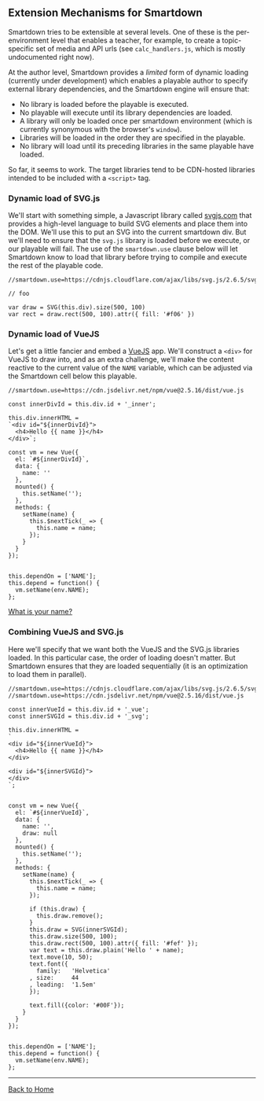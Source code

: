 ## Extension Mechanisms for Smartdown

Smartdown tries to be extensible at several levels. One of these is the per-environment level that enables a teacher, for example, to create a topic-specific set of media and API urls (see `calc_handlers.js`, which is mostly undocumented right now).

At the author level, Smartdown provides a *limited* form of dynamic loading (currently under development) which enables a playable author to specify external library dependencies, and the Smartdown engine will ensure that:

- No library is loaded before the playable is executed.
- No playable will execute until its library dependencies are loaded.
- A library will only be loaded once per smartdown environment (which is currently synonymous with the browser's `window`).
- Libraries will be loaded in the order they are specified in the playable.
- No library will load until its preceding libraries in the same playable have loaded.

So far, it seems to work. The target libraries tend to be CDN-hosted libraries intended to be included with a `<script>` tag.

### Dynamic load of SVG.js

We'll start with something simple, a Javascript library called [svgjs.com](http://svgjs.com) that provides a high-level language to build SVG elements and place them into the DOM. We'll use this to put an SVG into the current smartdown div. But we'll need to ensure that the `svg.js` library is loaded before we execute, or our playable will fail. The use of the `smartdown.use` clause below will let Smartdown know to load that library before trying to compile and execute the rest of the playable code.


```javascript/playable/debug
//smartdown.use=https://cdnjs.cloudflare.com/ajax/libs/svg.js/2.6.5/svg.min.js

// foo

var draw = SVG(this.div).size(500, 100)
var rect = draw.rect(500, 100).attr({ fill: '#f06' })

```


### Dynamic load of VueJS

Let's get a little fancier and embed a [VueJS](https://vuejs.org) app. We'll construct a `<div>` for VueJS to draw into, and as an extra challenge, we'll make the content reactive to the current value of the `NAME` variable, which can be adjusted via the Smartdown cell below this playable.


```javascript/playable
//smartdown.use=https://cdn.jsdelivr.net/npm/vue@2.5.16/dist/vue.js

const innerDivId = this.div.id + '_inner';

this.div.innerHTML =
`<div id="${innerDivId}">
  <h4>Hello {{ name }}</h4>
</div>`;

const vm = new Vue({
  el: `#${innerDivId}`,
  data: {
    name: ''
  },
  mounted() {
    this.setName('');
  },
  methods: {
    setName(name) {
      this.$nextTick(_ => {
        this.name = name;
      });
    }
  }
});


this.dependOn = ['NAME'];
this.depend = function() {
  vm.setName(env.NAME);
};

```


[What is your name?](:?NAME)

### Combining VueJS and SVG.js

Here we'll specify that we want both the VueJS and the SVG.js libraries loaded. In this particular case, the order of loading doesn't matter. But Smartdown ensures that they are loaded sequentially (it is an optimization to load them in parallel).

```javascript/playable
//smartdown.use=https://cdnjs.cloudflare.com/ajax/libs/svg.js/2.6.5/svg.min.js
//smartdown.use=https://cdn.jsdelivr.net/npm/vue@2.5.16/dist/vue.js

const innerVueId = this.div.id + '_vue';
const innerSVGId = this.div.id + '_svg';

this.div.innerHTML =
`
<div id="${innerVueId}">
  <h4>Hello {{ name }}</h4>
</div>

<div id="${innerSVGId}">
</div>
`;


const vm = new Vue({
  el: `#${innerVueId}`,
  data: {
    name: '',
    draw: null
  },
  mounted() {
    this.setName('');
  },
  methods: {
    setName(name) {
      this.$nextTick(_ => {
        this.name = name;
      });

      if (this.draw) {
        this.draw.remove();
      }
      this.draw = SVG(innerSVGId);
      this.draw.size(500, 100);
      this.draw.rect(500, 100).attr({ fill: '#fef' });
      var text = this.draw.plain('Hello ' + name);
      text.move(10, 50);
      text.font({
        family:   'Helvetica'
      , size:     44
      , leading:  '1.5em'
      });

      text.fill({color: '#00F'});
    }
  }
});


this.dependOn = ['NAME'];
this.depend = function() {
  vm.setName(env.NAME);
};

```


---


[Back to Home](:@Home)
